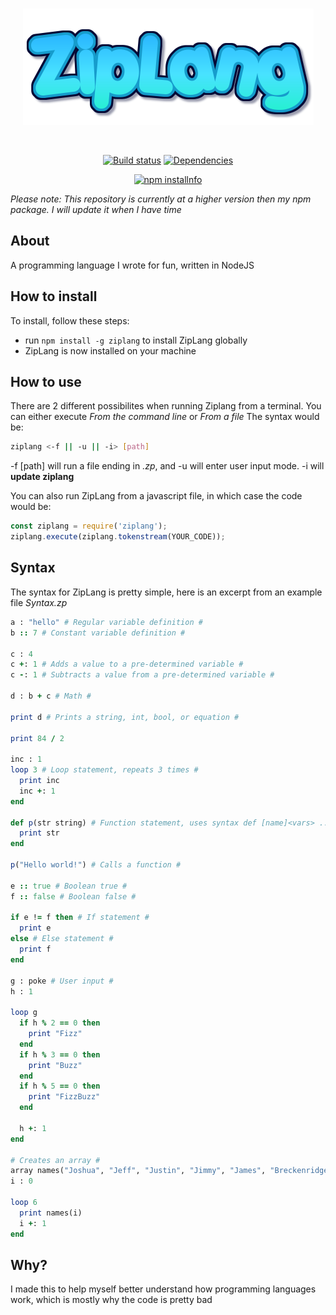 <div align="center">
  <br />
  <p>
    <a href="https://npmjs.org/package/ziplang"><img src="https://raw.githubusercontent.com/ZippyMagician/ZipLang/master/files/ziplang.png" alt="ziplang" /></a>
  </p>
  <br />
  <p>
    <a href="https://travis-ci.org/ZippyMagician/ZipLang"><img src="https://travis-ci.org/ZippyMagician/ZipLang.svg" alt="Build status" /></a>
    <a href="https://david-dm.org/ZippyMagician/ZipLang"><img src="https://david-dm.org/ZippyMagician/ZipLang/status.svg" alt="Dependencies" /></a>
  </p>
  <p>
    <a href="https://nodei.co/npm/ziplang/"><img src="https://nodei.co/npm/ziplang.png" alt="npm installnfo" /></a>
  </p>
</div>

_Please note: This repository is currently at a higher version then my npm package. I will update it when I have time_

## About
A programming language I wrote for fun, written in NodeJS
## How to install
To install, follow these steps:
- run `npm install -g ziplang` to install ZipLang globally
- ZipLang is now installed on your machine
## How to use
There are 2 different possibilites when running Ziplang from a terminal. You can either execute _From the command line_ or _From a file_
The syntax would be:
```sh
ziplang <-f || -u || -i> [path]
```
-f [path] will run a file ending in _.zp_, and -u will enter user input mode. -i will __update ziplang__

You can also run ZipLang from a javascript file, in which case the code would be:
```js
const ziplang = require('ziplang');
ziplang.execute(ziplang.tokenstream(YOUR_CODE));
```

## Syntax
The syntax for ZipLang is pretty simple, here is an excerpt from an example file
_Syntax.zp_
```ruby
a : "hello" # Regular variable definition #
b :: 7 # Constant variable definition #

c : 4
c +: 1 # Adds a value to a pre-determined variable #
c -: 1 # Subtracts a value from a pre-determined variable #

d : b + c # Math #

print d # Prints a string, int, bool, or equation #

print 84 / 2

inc : 1
loop 3 # Loop statement, repeats 3 times #
  print inc
  inc +: 1
end

def p(str string) # Function statement, uses syntax def [name]<vars> ... end #
  print str
end

p("Hello world!") # Calls a function #

e :: true # Boolean true #
f :: false # Boolean false #

if e != f then # If statement #
  print e
else # Else statement #
  print f
end

g : poke # User input #
h : 1

loop g
  if h % 2 == 0 then
    print "Fizz"
  end
  if h % 3 == 0 then
    print "Buzz"
  end
  if h % 5 == 0 then
    print "FizzBuzz"
  end

  h +: 1
end

# Creates an array #
array names("Joshua", "Jeff", "Justin", "Jimmy", "James", "Breckenridge")
i : 0

loop 6
  print names(i)
  i +: 1
end
```
## Why?
I made this to help myself better understand how programming languages work, which is mostly why the code is pretty bad
